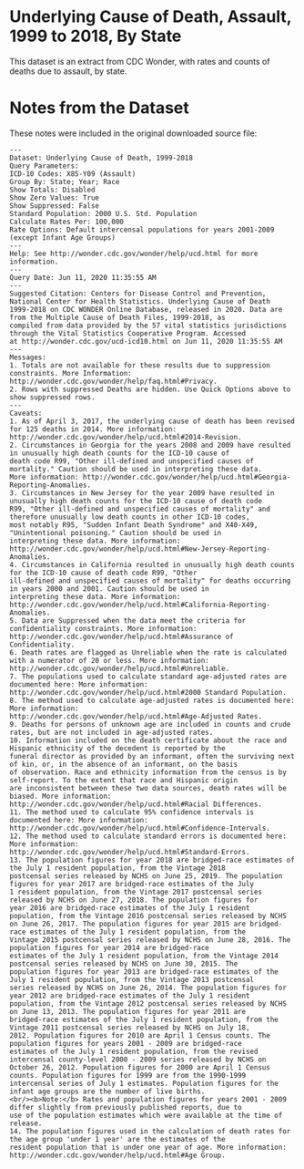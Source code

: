 # Underlying Cause of Death, Assault, 1999 to 2018, By State

This dataset is an extract from CDC Wonder, with rates and counts of deaths due to assault, by state. 


# Notes from the Dataset

These notes were included in the original downloaded source file: 

    ---
    Dataset: Underlying Cause of Death, 1999-2018
    Query Parameters:
    ICD-10 Codes: X85-Y09 (Assault)
    Group By: State; Year; Race
    Show Totals: Disabled
    Show Zero Values: True
    Show Suppressed: False
    Standard Population: 2000 U.S. Std. Population
    Calculate Rates Per: 100,000
    Rate Options: Default intercensal populations for years 2001-2009 (except Infant Age Groups)
    ---
    Help: See http://wonder.cdc.gov/wonder/help/ucd.html for more information.
    ---
    Query Date: Jun 11, 2020 11:35:55 AM
    ---
    Suggested Citation: Centers for Disease Control and Prevention, National Center for Health Statistics. Underlying Cause of Death
    1999-2018 on CDC WONDER Online Database, released in 2020. Data are from the Multiple Cause of Death Files, 1999-2018, as
    compiled from data provided by the 57 vital statistics jurisdictions through the Vital Statistics Cooperative Program. Accessed
    at http://wonder.cdc.gov/ucd-icd10.html on Jun 11, 2020 11:35:55 AM
    ---
    Messages:
    1. Totals are not available for these results due to suppression constraints. More Information:
    http://wonder.cdc.gov/wonder/help/faq.html#Privacy.
    2. Rows with suppressed Deaths are hidden. Use Quick Options above to show suppressed rows.
    ---
    Caveats:
    1. As of April 3, 2017, the underlying cause of death has been revised for 125 deaths in 2014. More information:
    http://wonder.cdc.gov/wonder/help/ucd.html#2014-Revision.
    2. Circumstances in Georgia for the years 2008 and 2009 have resulted in unusually high death counts for the ICD-10 cause of
    death code R99, "Other ill-defined and unspecified causes of mortality." Caution should be used in interpreting these data.
    More information: http://wonder.cdc.gov/wonder/help/ucd.html#Georgia-Reporting-Anomalies.
    3. Circumstances in New Jersey for the year 2009 have resulted in unusually high death counts for the ICD-10 cause of death code
    R99, "Other ill-defined and unspecified causes of mortality" and therefore unusually low death counts in other ICD-10 codes,
    most notably R95, "Sudden Infant Death Syndrome" and X40-X49, "Unintentional poisoning." Caution should be used in
    interpreting these data. More information: http://wonder.cdc.gov/wonder/help/ucd.html#New-Jersey-Reporting-Anomalies.
    4. Circumstances in California resulted in unusually high death counts for the ICD-10 cause of death code R99, "Other
    ill-defined and unspecified causes of mortality" for deaths occurring in years 2000 and 2001. Caution should be used in
    interpreting these data. More information: http://wonder.cdc.gov/wonder/help/ucd.html#California-Reporting-Anomalies.
    5. Data are Suppressed when the data meet the criteria for confidentiality constraints. More information:
    http://wonder.cdc.gov/wonder/help/ucd.html#Assurance of Confidentiality.
    6. Death rates are flagged as Unreliable when the rate is calculated with a numerator of 20 or less. More information:
    http://wonder.cdc.gov/wonder/help/ucd.html#Unreliable.
    7. The populations used to calculate standard age-adjusted rates are documented here: More information:
    http://wonder.cdc.gov/wonder/help/ucd.html#2000 Standard Population.
    8. The method used to calculate age-adjusted rates is documented here: More information:
    http://wonder.cdc.gov/wonder/help/ucd.html#Age-Adjusted Rates.
    9. Deaths for persons of unknown age are included in counts and crude rates, but are not included in age-adjusted rates.
    10. Information included on the death certificate about the race and Hispanic ethnicity of the decedent is reported by the
    funeral director as provided by an informant, often the surviving next of kin, or, in the absence of an informant, on the basis
    of observation. Race and ethnicity information from the census is by self-report. To the extent that race and Hispanic origin
    are inconsistent between these two data sources, death rates will be biased. More information:
    http://wonder.cdc.gov/wonder/help/ucd.html#Racial Differences.
    11. The method used to calculate 95% confidence intervals is documented here: More information:
    http://wonder.cdc.gov/wonder/help/ucd.html#Confidence-Intervals.
    12. The method used to calculate standard errors is documented here: More information:
    http://wonder.cdc.gov/wonder/help/ucd.html#Standard-Errors.
    13. The population figures for year 2018 are bridged-race estimates of the July 1 resident population, from the Vintage 2018
    postcensal series released by NCHS on June 25, 2019. The population figures for year 2017 are bridged-race estimates of the July
    1 resident population, from the Vintage 2017 postcensal series released by NCHS on June 27, 2018. The population figures for
    year 2016 are bridged-race estimates of the July 1 resident population, from the Vintage 2016 postcensal series released by NCHS
    on June 26, 2017. The population figures for year 2015 are bridged-race estimates of the July 1 resident population, from the
    Vintage 2015 postcensal series released by NCHS on June 28, 2016. The population figures for year 2014 are bridged-race
    estimates of the July 1 resident population, from the Vintage 2014 postcensal series released by NCHS on June 30, 2015. The
    population figures for year 2013 are bridged-race estimates of the July 1 resident population, from the Vintage 2013 postcensal
    series released by NCHS on June 26, 2014. The population figures for year 2012 are bridged-race estimates of the July 1 resident
    population, from the Vintage 2012 postcensal series released by NCHS on June 13, 2013. The population figures for year 2011 are
    bridged-race estimates of the July 1 resident population, from the Vintage 2011 postcensal series released by NCHS on July 18,
    2012. Population figures for 2010 are April 1 Census counts. The population figures for years 2001 - 2009 are bridged-race
    estimates of the July 1 resident population, from the revised intercensal county-level 2000 - 2009 series released by NCHS on
    October 26, 2012. Population figures for 2000 are April 1 Census counts. Population figures for 1999 are from the 1990-1999
    intercensal series of July 1 estimates. Population figures for the infant age groups are the number of live births.
    <br/><b>Note:</b> Rates and population figures for years 2001 - 2009 differ slightly from previously published reports, due to
    use of the population estimates which were available at the time of release.
    14. The population figures used in the calculation of death rates for the age group 'under 1 year' are the estimates of the
    resident population that is under one year of age. More information: http://wonder.cdc.gov/wonder/help/ucd.html#Age Group.


